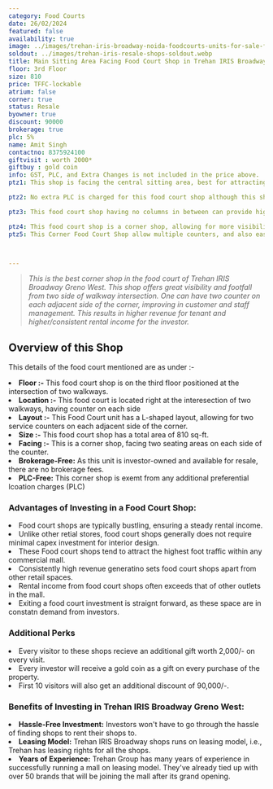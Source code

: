 ```yaml
---
category: Food Courts
date: 26/02/2024
featured: false
availability: true
image: ../images/trehan-iris-broadway-noida-foodcourts-units-for-sale-ffs06.webp
soldout: ../images/trehan-iris-resale-shops-soldout.webp
title: Main Sitting Area Facing Food Court Shop in Trehan IRIS Broadway Noida
floor: 3rd Floor
size: 810
price: TFFC-lockable
atrium: false
corner: true
status: Resale
byowner: true
discount: 90000
brokerage: true
plc: 5%
name: Amit Singh
contactno: 8375924100
giftvisit : worth 2000*
giftbuy : gold coin
info: GST, PLC, and Extra Changes is not included in the price above.
ptz1: This shop is facing the central sitting area, best for attracting major crowd from the food court in Trehan IRIS Greno West.

ptz2: No extra PLC is charged for this food court shop although this shop is right in front of the central siting area of the food court.

ptz3: This food court shop having no columns in between can provide higher rental yield as its preferred for better kitchen planning and staff management.

ptz4: This food court shop is a corner shop, allowing for more visibility and therefore higher footfall
ptz5: This Corner Food Court Shop allow multiple counters, and also easy access to the sitting area in multiple directions.



---
```

> _This is the best corner shop in the food court of Trehan IRIS Broadway Greno West. This shop offers great visibility and footfall from two side of walkway intersection. One can have two counter on each adjacent side of the corner, improving in customer and staff management. This results in higher revenue for tenant and higher/consistent rental income for the investor._

## **Overview of this Shop**

This details of the food court mentioned are as under :-

<li> <b>Floor :-</b> This food court shop is on the third floor positioned at the intersection of two walkways.
<li> <b>Location :-</b> This food court is located right at the interesection of two walkways, having counter on each side 
<li> <b>Layout :-</b> This Food Court unit has a L-shaped layout, allowing for two service counters on each adjacent side of the corner.
<li> <b>Size :-</b> This food court shop has a total area of 810 sq-ft.
<li> <b>Facing :-</b> This is a corner shop, facing two seating areas on each side of the counter.
<li> <b>Brokerage-Free:</b> As this unit is investor-owned and available for resale, there are no brokerage fees.
<li> <b>PLC-Free:</b> This corner shop is exemt from any additional preferential lcoation charges (PLC)

### **Advantages of Investing in a Food Court Shop:**
<li> Food court shops are typically bustling, ensuring a steady rental income.
<li> Unlike other retial stores, food court shops generally does not require minimal capex investment for interior design.
<li> These Food court shops tend to attract the highest foot traffic within any commercial mall.
<li> Consistently high revenue generatino sets food court shops apart from other retail spaces.
<li> Rental income from food court shops often exceeds that of other outlets in the mall.
<li> Exiting a food court investment is straignt forward, as these space are in constatn demand from investors.

### **Additional Perks**
<li> Every visitor to these shops recieve an additional gift worth 2,000/- on every visit.
<li> Every investor will receive a gold coin as a gift on every purchase of the property.
<li> First 10 visitors will also get an additional discount of 90,000/-. 

### **Benefits of Investing in Trehan IRIS Broadway Greno West:**
<li> <b>Hassle-Free Investment:</b> Investors won't have to go through the hassle of finding shops to rent their shops to.
<li> <b>Leasing Model:</b> Trehan IRIS Broadway shops runs on leasing model, i.e., Trehan has leasing rights for all the shops.
<li> <b>Years of Experience:</b> Trehan Group has many years of experience in successfully running a mall on leasing model. They've already tied up with over 50 brands that will be joining the mall after its grand opening.
